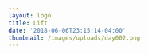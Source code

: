 ```yaml
---
layout: logo
title: Lift
date: '2018-06-06T23:15:14-04:00'
thumbnail: /images/uploads/day002.png
---
```


